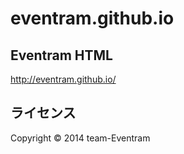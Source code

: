 eventram.github.io
==================

Eventram HTML
---------
http://eventram.github.io/

ライセンス
----------
Copyright &copy; 2014 team-Eventram
